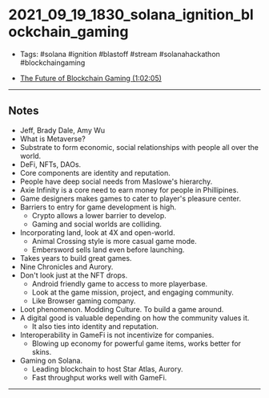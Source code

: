 # 2021_09_19_1830_solana_ignition_blockchain_gaming

- Tags: #solana #ignition #blastoff #stream #solanahackathon #blockchaingaming

- [The Future of Blockchain Gaming (1:02:05)](https://www.twitch.tv/videos/1148629730)

---

## Notes

- Jeff, Brady Dale, Amy Wu
- What is Metaverse?
- Substrate to form economic, social relationships with people all over the world.
- DeFi, NFTs, DAOs.
- Core components are identity and reputation.
- People have deep social needs from Maslowe's hierarchy.
- Axie Infinity is a core need to earn money for people in Phillipines.
- Game designers makes games to cater to player's pleasure center.
- Barriers to entry for game development is high.
  - Crypto allows a lower barrier to develop.
  - Gaming and social worlds are colliding.
- Incorporating land, look at 4X and open-world.
  - Animal Crossing style is more casual game mode.
  - Embersword sells land even before launching.
- Takes years to build great games.
- Nine Chronicles and Aurory.
- Don't look just at the NFT drops.
  - Android friendly game to access to more playerbase.
  - Look at the game mission, project, and engaging community.
  - Like Browser gaming company.
- Loot phenomenon. Modding Culture. To build a game around.
- A digital good is valuable depending on how the community values it.
  - It also ties into identity and reputation.
- Interoperability in GameFi is not incentivize for companies.
  - Blowing up economy for powerful game items, works better for skins.
- Gaming on Solana.
  - Leading blockchain to host Star Atlas, Aurory.
  - Fast throughput works well with GameFi.

---
